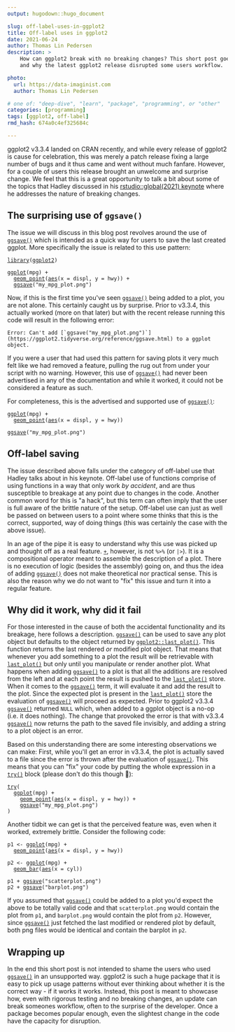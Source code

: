 ```yaml
---
output: hugodown::hugo_document

slug: off-label-uses-in-ggplot2
title: Off-label uses in ggplot2
date: 2021-06-24
author: Thomas Lin Pedersen
description: >
    How can ggplot2 break with no breaking changes? This short post goes into detail with how
    and why the latest ggplot2 release disrupted some users workflow.

photo:
  url: https://data-imaginist.com
  author: Thomas Lin Pedersen

# one of: "deep-dive", "learn", "package", "programming", or "other"
categories: [programming] 
tags: [ggplot2, off-label]
rmd_hash: 674a0c4ef325684c

---
```


<!--
TODO:
* [ ] Look over / edit the post's title in the yaml
* [ ] Edit (or delete) the description; note this appears in the Twitter card
* [ ] Pick category and tags (see existing with [`hugodown::tidy_show_meta()`](https://rdrr.io/pkg/hugodown/man/use_tidy_post.html))
* [ ] Find photo & update yaml metadata
* [ ] Create `thumbnail-sq.jpg`; height and width should be equal
* [ ] Create `thumbnail-wd.jpg`; width should be >5x height
* [ ] [`hugodown::use_tidy_thumbnails()`](https://rdrr.io/pkg/hugodown/man/use_tidy_post.html)
* [ ] Add intro sentence, e.g. the standard tagline for the package
* [ ] [`usethis::use_tidy_thanks()`](https://usethis.r-lib.org/reference/use_tidy_thanks.html)
-->

ggplot2 v3.3.4 landed on CRAN recently, and while every release of ggplot2 is cause for celebration, this was merely a patch release fixing a large number of bugs and it thus came and went without much fanfare. However, for a couple of users this release brought an unwelcome and surprise change. We feel that this is a great opportunity to talk a bit about some of the topics that Hadley discussed in his [rstudio::global(2021) keynote](https://www.rstudio.com/resources/rstudioglobal-2021/maintaining-the-house-the-tidyverse-built/) where he addresses the nature of breaking changes.

## The surprising use of `ggsave()`

The issue we will discuss in this blog post revolves around the use of [`ggsave()`](https://ggplot2.tidyverse.org/reference/ggsave.html) which is intended as a quick way for users to save the last created ggplot. More specifically the issue is related to this use pattern:

<div class="highlight">

<pre class='chroma'><code class='language-r' data-lang='r'><span class='kr'><a href='https://rdrr.io/r/base/library.html'>library</a></span><span class='o'>(</span><span class='nv'><a href='https://ggplot2.tidyverse.org'>ggplot2</a></span><span class='o'>)</span>

<span class='nf'><a href='https://ggplot2.tidyverse.org/reference/ggplot.html'>ggplot</a></span><span class='o'>(</span><span class='nv'>mpg</span><span class='o'>)</span> <span class='o'>+</span> 
  <span class='nf'><a href='https://ggplot2.tidyverse.org/reference/geom_point.html'>geom_point</a></span><span class='o'>(</span><span class='nf'><a href='https://ggplot2.tidyverse.org/reference/aes.html'>aes</a></span><span class='o'>(</span>x <span class='o'>=</span> <span class='nv'>displ</span>, y <span class='o'>=</span> <span class='nv'>hwy</span><span class='o'>)</span><span class='o'>)</span> <span class='o'>+</span> 
  <span class='nf'><a href='https://ggplot2.tidyverse.org/reference/ggsave.html'>ggsave</a></span><span class='o'>(</span><span class='s'>"my_mpg_plot.png"</span><span class='o'>)</span></code></pre>

</div>

Now, if this is the first time you've seen [`ggsave()`](https://ggplot2.tidyverse.org/reference/ggsave.html) being added to a plot, you are not alone. This certainly caught us by surprise. Prior to v3.3.4, this actually worked (more on that later) but with the recent release running this code will result in the following error:

    Error: Can't add [`ggsave("my_mpg_plot.png")`](https://ggplot2.tidyverse.org/reference/ggsave.html) to a ggplot object.

If you were a user that had used this pattern for saving plots it very much felt like we had removed a feature, pulling the rug out from under your script with no warning. However, this use of [`ggsave()`](https://ggplot2.tidyverse.org/reference/ggsave.html) had never been advertised in any of the documentation and while it worked, it could not be considered a feature as such.

For completeness, this is the advertised and supported use of [`ggsave()`](https://ggplot2.tidyverse.org/reference/ggsave.html):

<div class="highlight">

<pre class='chroma'><code class='language-r' data-lang='r'><span class='nf'><a href='https://ggplot2.tidyverse.org/reference/ggplot.html'>ggplot</a></span><span class='o'>(</span><span class='nv'>mpg</span><span class='o'>)</span> <span class='o'>+</span> 
  <span class='nf'><a href='https://ggplot2.tidyverse.org/reference/geom_point.html'>geom_point</a></span><span class='o'>(</span><span class='nf'><a href='https://ggplot2.tidyverse.org/reference/aes.html'>aes</a></span><span class='o'>(</span>x <span class='o'>=</span> <span class='nv'>displ</span>, y <span class='o'>=</span> <span class='nv'>hwy</span><span class='o'>)</span><span class='o'>)</span>

<span class='nf'><a href='https://ggplot2.tidyverse.org/reference/ggsave.html'>ggsave</a></span><span class='o'>(</span><span class='s'>"my_mpg_plot.png"</span><span class='o'>)</span></code></pre>

</div>

## Off-label saving

The issue described above falls under the category of off-label use that Hadley talks about in his keynote. Off-label use of functions comprise of using functions in a way that only work *by accident*, and are thus susceptible to breakage at any point due to changes in the code. Another common word for this is "a hack", but this term can often imply that the user is full aware of the brittle nature of the setup. Off-label use can just as well be passed on between users to a point where some thinks that this is the correct, supported, way of doing things (this was certainly the case with the above issue).

In an age of the pipe it is easy to understand why this use was picked up and thought off as a real feature. [`+`](https://rdrr.io/r/base/Arithmetic.html), however, is not `%>%` (or `|>`). It is a compositional operator meant to assemble the description of a plot. There is no execution of logic (besides the assembly) going on, and thus the idea of adding [`ggsave()`](https://ggplot2.tidyverse.org/reference/ggsave.html) does not make theoretical nor practical sense. This is also the reason why we do not want to "fix" this issue and turn it into a regular feature.

## Why did it work, why did it fail

For those interested in the cause of both the accidental functionality and its breakage, here follows a description. [`ggsave()`](https://ggplot2.tidyverse.org/reference/ggsave.html) can be used to save any plot object but defaults to the object returned by [`ggplot2::last_plot()`](https://ggplot2.tidyverse.org/reference/last_plot.html). This function returns the last rendered *or* modified plot object. That means that whenever you add something to a plot the result will be retrievable with [`last_plot()`](https://ggplot2.tidyverse.org/reference/last_plot.html) but only until you manipulate or render another plot. What happens when adding [`ggsave()`](https://ggplot2.tidyverse.org/reference/ggsave.html) to a plot is that all the additions are resolved from the left and at each point the result is pushed to the [`last_plot()`](https://ggplot2.tidyverse.org/reference/last_plot.html) store. When it comes to the [`ggsave()`](https://ggplot2.tidyverse.org/reference/ggsave.html) term, it will evaluate it and add the result to the plot. Since the expected plot is present in the [`last_plot()`](https://ggplot2.tidyverse.org/reference/last_plot.html) store the evaluation of [`ggsave()`](https://ggplot2.tidyverse.org/reference/ggsave.html) will proceed as expected. Prior to ggplot2 v3.3.4 [`ggsave()`](https://ggplot2.tidyverse.org/reference/ggsave.html) returned `NULL` which, when added to a ggplot object is a no-op (i.e. it does nothing). The change that provoked the error is that with v3.3.4 [`ggsave()`](https://ggplot2.tidyverse.org/reference/ggsave.html) now returns the path to the saved file invisibly, and adding a string to a plot object is an error.

Based on this understanding there are some interesting observations we can make: First, while you'll get an error in v3.3.4, the plot is actually saved to a file since the error is thrown after the evaluation of [`ggsave()`](https://ggplot2.tidyverse.org/reference/ggsave.html). This means that you can "fix" your code by putting the whole expression in a [`try()`](https://rdrr.io/r/base/try.html) block (please don't do this though 😬):

<div class="highlight">

<pre class='chroma'><code class='language-r' data-lang='r'><span class='kr'><a href='https://rdrr.io/r/base/try.html'>try</a></span><span class='o'>(</span>
  <span class='nf'><a href='https://ggplot2.tidyverse.org/reference/ggplot.html'>ggplot</a></span><span class='o'>(</span><span class='nv'>mpg</span><span class='o'>)</span> <span class='o'>+</span> 
    <span class='nf'><a href='https://ggplot2.tidyverse.org/reference/geom_point.html'>geom_point</a></span><span class='o'>(</span><span class='nf'><a href='https://ggplot2.tidyverse.org/reference/aes.html'>aes</a></span><span class='o'>(</span>x <span class='o'>=</span> <span class='nv'>displ</span>, y <span class='o'>=</span> <span class='nv'>hwy</span><span class='o'>)</span><span class='o'>)</span> <span class='o'>+</span> 
    <span class='nf'><a href='https://ggplot2.tidyverse.org/reference/ggsave.html'>ggsave</a></span><span class='o'>(</span><span class='s'>"my_mpg_plot.png"</span><span class='o'>)</span>
<span class='o'>)</span></code></pre>

</div>

Another tidbit we can get is that the perceived feature was, even when it worked, extremely brittle. Consider the following code:

<div class="highlight">

<pre class='chroma'><code class='language-r' data-lang='r'><span class='nv'>p1</span> <span class='o'>&lt;-</span> <span class='nf'><a href='https://ggplot2.tidyverse.org/reference/ggplot.html'>ggplot</a></span><span class='o'>(</span><span class='nv'>mpg</span><span class='o'>)</span> <span class='o'>+</span> 
  <span class='nf'><a href='https://ggplot2.tidyverse.org/reference/geom_point.html'>geom_point</a></span><span class='o'>(</span><span class='nf'><a href='https://ggplot2.tidyverse.org/reference/aes.html'>aes</a></span><span class='o'>(</span>x <span class='o'>=</span> <span class='nv'>displ</span>, y <span class='o'>=</span> <span class='nv'>hwy</span><span class='o'>)</span><span class='o'>)</span>

<span class='nv'>p2</span> <span class='o'>&lt;-</span> <span class='nf'><a href='https://ggplot2.tidyverse.org/reference/ggplot.html'>ggplot</a></span><span class='o'>(</span><span class='nv'>mpg</span><span class='o'>)</span> <span class='o'>+</span> 
  <span class='nf'><a href='https://ggplot2.tidyverse.org/reference/geom_bar.html'>geom_bar</a></span><span class='o'>(</span><span class='nf'><a href='https://ggplot2.tidyverse.org/reference/aes.html'>aes</a></span><span class='o'>(</span>x <span class='o'>=</span> <span class='nv'>cyl</span><span class='o'>)</span><span class='o'>)</span>

<span class='nv'>p1</span> <span class='o'>+</span> <span class='nf'><a href='https://ggplot2.tidyverse.org/reference/ggsave.html'>ggsave</a></span><span class='o'>(</span><span class='s'>"scatterplot.png"</span><span class='o'>)</span>
<span class='nv'>p2</span> <span class='o'>+</span> <span class='nf'><a href='https://ggplot2.tidyverse.org/reference/ggsave.html'>ggsave</a></span><span class='o'>(</span><span class='s'>"barplot.png"</span><span class='o'>)</span></code></pre>

</div>

If you assumed that [`ggsave()`](https://ggplot2.tidyverse.org/reference/ggsave.html) could be added to a plot you'd expect the above to be totally valid code and that `scatterplot.png` would contain the plot from `p1`, and `barplot.png` would contain the plot from `p2`. However, since [`ggsave()`](https://ggplot2.tidyverse.org/reference/ggsave.html) just fetched the last modified or rendered plot by default, both png files would be identical and contain the barplot in `p2`.

## Wrapping up

In the end this short post is not intended to shame the users who used [`ggsave()`](https://ggplot2.tidyverse.org/reference/ggsave.html) in an unsupported way. ggplot2 is such a huge package that it is easy to pick up usage patterns without ever thinking about whether it is the correct way - if it works it works. Instead, this post is meant to showcase how, even with rigorous testing and no breaking changes, an update can break someones workflow, often to the surprise of the developer. Once a package becomes popular enough, even the slightest change in the code have the capacity for disruption.

